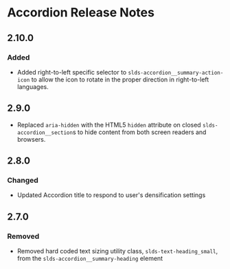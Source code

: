 <!-- Release notes authoring guidelines: http://keepachangelog.com/ -->

# Accordion Release Notes

<!-- ## [Unreleased] -->

## 2.10.0

### Added
- Added right-to-left specific selector to `slds-accordion__summary-action-icon` to allow the icon to rotate in the proper direction in right-to-left languages.

## 2.9.0
- Replaced `aria-hidden` with the HTML5 `hidden` attribute on closed `slds-accordion__section`s to hide content from both screen readers and browsers.

## 2.8.0

### Changed
- Updated Accordion title to respond to user's densification settings

## 2.7.0

### Removed
- Removed hard coded text sizing utility class, `slds-text-heading_small`, from the `slds-accordion__summary-heading` element
